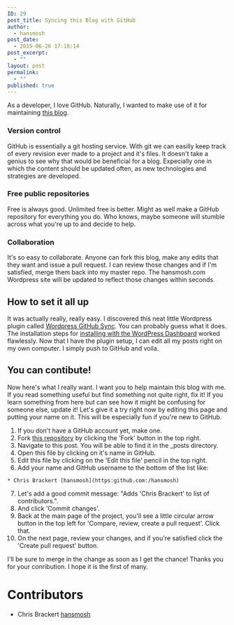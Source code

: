 ```yaml
---
ID: 29
post_title: Syncing this Blog with GitHub
author:
  - hansmosh
post_date:
  - 2015-06-26 17:18:14
post_excerpt:
  - ""
layout: post
permalink:
  - ""
published: true
---
```

As a developer, I love GitHub. Naturally, I wanted to make use of it for maintaining [this blog][1]. 

### Version control

GitHub is essentially a git hosting service. With git we can easilly keep track of every revision ever made to a project and it's files. It doesn't take a genius to see why that would be beneficial for a blog. Expecially one in which the content should be updated often, as new technologies and strategies are developed. 

### Free public repositories

Free is always good. Unlimited free is better. Might as well make a GitHub repository for everything you do. Who knows, maybe someone will stumble across what you're up to and decide to help. 

### Collaboration

It's so easy to collaborate. Anyone can fork this blog, make any edits that they want and issue a pull request. I can review those changes and if I'm satisfied, merge them back into my master repo. The hansmosh.com Wordpress site will be updated to reflect those changes within seconds. 

## How to set it all up

It was actually really, really easy. I discovered this neat little Wordpress plugin called [Wordpress GitHub Sync][2]. You can probably guess what it does. The installation steps for [installing with the WordPress Dashboard][3] worked flawlessly. Now that I have the plugin setup, I can edit all my posts right on my own computer. I simply push to GitHub and voila. 

## You can contibute!

Now here's what I really want. I want you to help maintain this blog with me. If you read something useful but find something not quite right, fix it! If you learn something from here but can see how it might be confusing for someone else, update it! Let's give it a try right now by editing this page and putting your name on it. This will be especially fun if you're new to GitHub. 

1.  If you don't have a GitHub account yet, make one.
2.  Fork [this repository][1] by clicking the 'Fork' button in the top right.
3.  Navigate to this post. You will be able to find it in the _posts directory.
4.  Open this file by clicking on it's name in GitHub.
5.  Edit this file by clicking on the 'Edit this file' pencil in the top right.
6.  Add your name and GitHub username to the bottom of the list like: 
```
* Chris Brackert [hansmosh](https:github.com:/hansmosh)
```
7. Let's add a good commit message: "Adds 'Chris Brackert' to list of contributors.".
8. And click 'Commit changes'.
9. Back at the main page of the project, you'll see a little circular arrow button in the top left for 'Compare, review, create a pull request'. Click that.
10. On the next page, review your changes, and if you're satisfied click the 'Create pull request' button.

I'll be sure to merge in the change as soon as I get the chance! Thanks you for your conribution. I hope it is the first of many. 

# Contributors

*   Chris Brackert [hansmosh][4]

 [1]: https://github.com/hansmosh/wp_hansmosh
 [2]: https://github.com/benbalter/wordpress-github-sync
 [3]: https://github.com/benbalter/wordpress-github-sync#using-the-wordpress-dashboard
 [4]: https:github.com:/hansmosh
